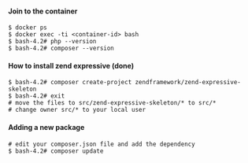 #### Join to the container
```
$ docker ps
$ docker exec -ti <container-id> bash
$ bash-4.2# php --version
$ bash-4.2# composer --version
```

#### How to install zend expressive (done)

```
$ bash-4.2# composer create-project zendframework/zend-expressive-skeleton
$ bash-4.2# exit
# move the files to src/zend-expressive-skeleton/* to src/*
# change owner src/* to your local user
```

#### Adding a new package
```
# edit your composer.json file and add the dependency
$ bash-4.2# composer update
```